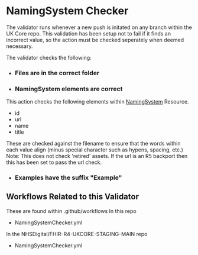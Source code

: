 # NamingSystem Checker
The validator runs whenever a new push is initated on any branch within the UK Core repo. This validation has been setup not to fail if it finds an incorrect value, so the action must be checked seperately when deemed necessary. 

The validator checks the following:

- ### Files are in the correct folder
- ### NamingSystem elements are correct
This action checks the following elements within [NamingSystem](https://hl7.org/fhir/R4/namingsystem.html) Resource.
- id
- url
- name
- title

These are checked against the filename to ensure that the words within each value align (minus special character such as hypens, spacing, etc.)  
Note: This does not check 'retired' assets. If the url is an R5 backport then this has been set to pass the url check.
- ### Examples have the suffix "Example"


## Workflows Related to this Validator

These are found within .github/workflows
In this repo
- NamingSystemChecker.yml

In the NHSDigital/FHIR-R4-UKCORE-STAGING-MAIN repo
- NamingSystemChecker.yml

